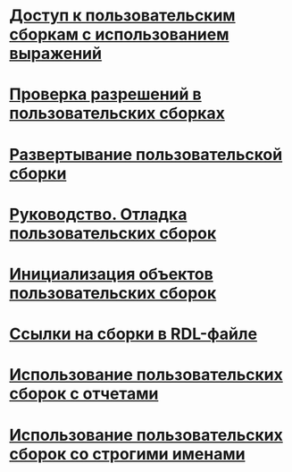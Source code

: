 # [Доступ к пользовательским сборкам с использованием выражений](accessing-custom-assemblies-through-expressions.md)
# [Проверка разрешений в пользовательских сборках](asserting-permissions-in-custom-assemblies.md)
# [Развертывание пользовательской сборки](deploying-a-custom-assembly.md)
# [Руководство. Отладка пользовательских сборок](how-to-debug-custom-assemblies.md)
# [Инициализация объектов пользовательских сборок](initializing-custom-assembly-objects.md)
# [Ссылки на сборки в RDL-файле](referencing-assemblies-in-an-rdl-file.md)
# [Использование пользовательских сборок с отчетами](using-custom-assemblies-with-reports.md)
# [Использование пользовательских сборок со строгими именами](using-strong-named-custom-assemblies.md)
